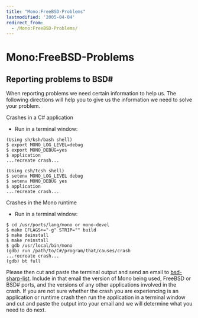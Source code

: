 ```yaml
---
title: "Mono:FreeBSD-Problems"
lastmodified: '2005-04-04'
redirect_from:
  - /Mono:FreeBSD-Problems/
---
```


Mono:FreeBSD-Problems
=====================

Reporting problems to BSD#
---------------------------

When reporting problems we need certain information to help us. The following directions will help you to give us the information we need to solve your problem.

Crashes in a C# application

-   Run in a terminal window:

<!-- -->

    (Using sh/ksh/bash shell)
    $ export MONO_LOG_LEVEL=debug
    $ export MONO_DEBUG=yes
    $ application
    ...recreate crash...

    (Using csh/tcsh shell)
    $ setenv MONO_LOG_LEVEL debug
    $ setenv MONO_DEBUG yes
    $ application
    ...recreate crash...

Crashes in the Mono runtime

-   Run in a terminal window:

<!-- -->

    $ cd /usr/ports/lang/mono or mono-devel
    $ make CFLAGS+="-g" STRIP="" build
    $ make deinstall
    $ make reinstall
    $ gdb /usr/local/bin/mono
    (gdb) run /path/to/C#/program/that/causes/crash
    ...recreate crash...
    (gdb) bt full

Please then cut and paste the terminal output and send an email to [bsd-sharp-list](http://forge.novell.com/modules/xfmod/maillist/subscribe.php?group_id=1498&list=bsd-sharp-list). Include in that email the version of Mono being used, FreeBSD or BSD# ports, and the versions of any other applications involved in the crash. If you are not sure whether the crash you are experiencing is an application or runtime crash then run the application in a terminal window and cut and paste the output into your email and we will determine what you need to do next.

